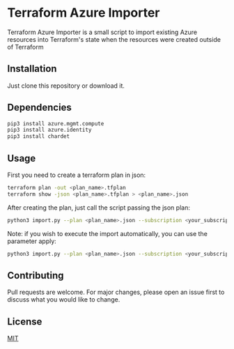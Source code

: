 # Terraform Azure Importer

Terraform Azure Importer is a small script to import existing Azure resources into Terraform's state when the resources were created outside of Terraform

## Installation

Just clone this repository or download it.

## Dependencies

```bash
pip3 install azure.mgmt.compute
pip3 install azure.identity
pip3 install chardet
```

## Usage

First you need to create a terraform plan in json:

```bash
terraform plan -out <plan_name>.tfplan
terraform show -json <plan_name>.tfplan > <plan_name>.json
```
After creating the plan, just call the script passing the json plan:

```bash
python3 import.py --plan <plan_name>.json --subscription <your_subscription_id>
```

Note: if you wish to execute the import automatically, you can use the parameter apply:

```bash
python3 import.py --plan <plan_name>.json --subscription <your_subscription_id> --apply
```

## Contributing
Pull requests are welcome. For major changes, please open an issue first to discuss what you would like to change.

## License
[MIT](hts://choosealicense.com/licenses/mit/)
